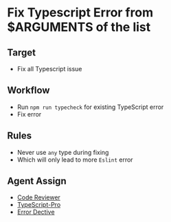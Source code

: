 # Fix Typescript Error from $ARGUMENTS of the list

## Target
- Fix all Typescript issue

## Workflow
- Run `npm run typecheck` for existing TypeScript error
- Fix error

## Rules
- Never use `any` type during fixing
- Which will only lead to more `Eslint` error

## Agent Assign
- [Code Reviewer](../agents/code-reviewer.md)
- [TypeScript-Pro](../agents/typescript-pro.md)
- [Error Dective](../agents/error-detective.md)